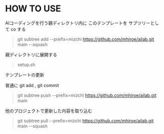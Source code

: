 # HOW TO USE

AIコーディングを行う親ディレクトリ内に このテンプレートを サブツリーとして co する

> git subtree add --prefix=mizchi https://github.com/mhiroe/ailab.git main --squash

親ディレクトリに展開する

> setup.sh

テンプレートの更新

普通に git add , git commit 
> git subtree push --prefix=mizchi https://github.com/mhiroe/ailab.git main

他のプロジェクトで更新した内容を取り込む
> git subtree pull --prefix=mizchi  https://github.com/mhiroe/ailab.git main --squash

